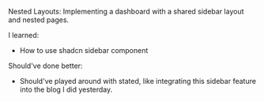 Nested Layouts: Implementing a dashboard with a shared sidebar layout and nested pages.

I learned:
- How to use shadcn sidebar component

Should've done better:
- Should've played around with stated, like integrating this sidebar feature into the blog I did yesterday.